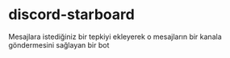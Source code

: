 # discord-starboard
Mesajlara istediğiniz bir tepkiyi ekleyerek o mesajların bir kanala göndermesini sağlayan bir bot
